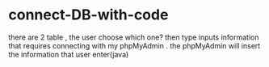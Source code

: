 # connect-DB-with-code
there are 2 table , the user choose which one? then type inputs information that requires connecting with my phpMyAdmin . the phpMyAdmin will insert the information that user enter(java)
